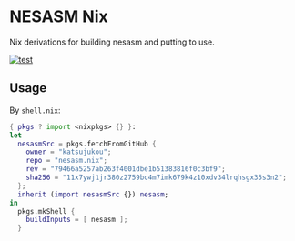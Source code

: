 # NESASM Nix
Nix derivations for building nesasm and putting to use.

[![test](https://github.com/katsujukou/nesasm.nix/workflows/test/badge.svg)](https://github.com/katsujukou/nesasm.nix/actions/workflows/ci.yml)

## Usage
By `shell.nix`:
```nix
{ pkgs ? import <nixpkgs> {} }:
let
  nesasmSrc = pkgs.fetchFromGitHub {
    owner = "katsujukou";
    repo = "nesasm.nix";
    rev = "79466a5257ab263f4001dbe1b51383816f0c3bf9";
    sha256 = "11x7ywj1jr380z2759bc4m7imk679k4z10xdv34lrqhsgx35s3n2";
  };
  inherit (import nesasmSrc {}) nesasm;
in
  pkgs.mkShell {
    buildInputs = [ nesasm ];
  }
```
